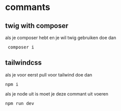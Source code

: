 # commants

## twig with composer

als je composer hebt en je wil twig gebruiken doe dan
<pre> composer i </pre>

## tailwindcss

als je voor eerst pull voor tailwind doe dan 
<pre>npm i</pre>

als je node uit is moet je deze commant uit voeren
<pre>npm run dev </pre>
